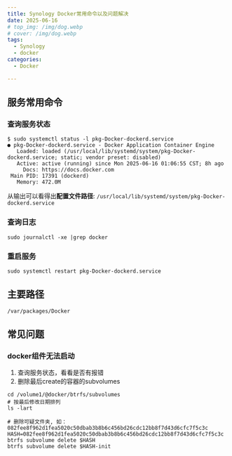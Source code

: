 ```yaml
---
title: Synology Docker常用命令以及问题解决
date: 2025-06-16
# top_img: /img/dog.webp
# cover: /img/dog.webp
tags: 
  - Synology
  - docker
categories:
  - Docker

---
```


## 服务常用命令

### 查询服务状态

```shell
$ sudo systemctl status -l pkg-Docker-dockerd.service
● pkg-Docker-dockerd.service - Docker Application Container Engine
   Loaded: loaded (/usr/local/lib/systemd/system/pkg-Docker-dockerd.service; static; vendor preset: disabled)
   Active: active (running) since Mon 2025-06-16 01:06:55 CST; 8h ago
     Docs: https://docs.docker.com
 Main PID: 17391 (dockerd)
   Memory: 472.0M
```

从输出可以看得出**配置文件路径**: `/usr/local/lib/systemd/system/pkg-Docker-dockerd.service`

### 查询日志

```shell
sudo journalctl -xe |grep docker
```

### 重启服务

```shell
sudo systemctl restart pkg-Docker-dockerd.service
```

## 主要路径

`/var/packages/Docker`

## 常见问题

### docker组件无法启动

1. 查询服务状态，看看是否有报错
2. 删除最后create的容器的subvolumes

```shell
cd /volume1/@docker/btrfs/subvolumes
# 按最后修改日期排列
ls -lart

# 删除可疑文件夹, 如：082fee8f962d1fea5020c50dbab3b8b6c456bd26cdc12bb8f7d43d6cfc7f5c3c
HASH=082fee8f962d1fea5020c50dbab3b8b6c456bd26cdc12bb8f7d43d6cfc7f5c3c
btrfs subvolume delete $HASH
btrfs subvolume delete $HASH-init
```
